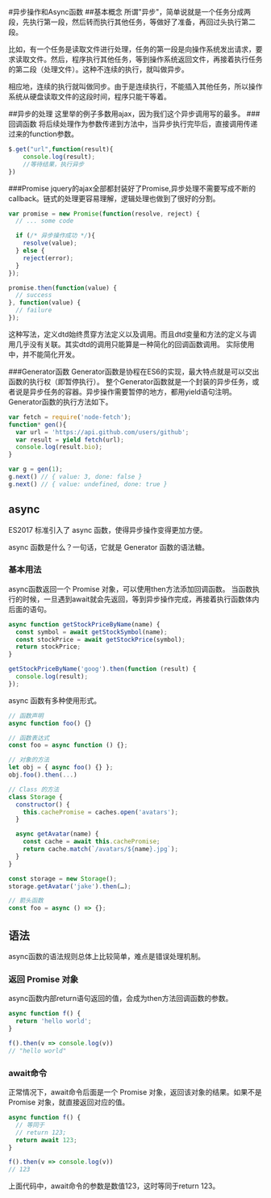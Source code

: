 #异步操作和Async函数
##基本概念
所谓"异步"，简单说就是一个任务分成两段，先执行第一段，然后转而执行其他任务，等做好了准备，再回过头执行第二段。

比如，有一个任务是读取文件进行处理，任务的第一段是向操作系统发出请求，要求读取文件。然后，程序执行其他任务，等到操作系统返回文件，再接着执行任务的第二段（处理文件）。这种不连续的执行，就叫做异步。

相应地，连续的执行就叫做同步。由于是连续执行，不能插入其他任务，所以操作系统从硬盘读取文件的这段时间，程序只能干等着。

##异步的处理
这里举的例子多数用ajax，因为我们这个异步调用写的最多。
###回调函数
将后续处理作为参数传递到方法中，当异步执行完毕后，直接调用传递过来的function参数。
```javascript
$.get("url",function(result){
    console.log(result);
    //等待结果，执行异步
})
```
###Promise
jquery的ajax全部都封装好了Promise,异步处理不需要写成不断的callback。链式的处理更容易理解，逻辑处理也做到了很好的分割。
```javascript
var promise = new Promise(function(resolve, reject) {
  // ... some code

  if (/* 异步操作成功 */){
    resolve(value);
  } else {
    reject(error);
  }
});

promise.then(function(value) {
  // success
}, function(value) {
  // failure
});
```

这种写法，定义dtd始终贯穿方法定义以及调用。而且dtd变量和方法的定义与调用几乎没有关联。其实dtd的调用只能算是一种简化的回调函数调用。 实际使用中，并不能简化开发。

###Generator函数
Generator函数是协程在ES6的实现，最大特点就是可以交出函数的执行权（即暂停执行）。
整个Generator函数就是一个封装的异步任务，或者说是异步任务的容器。异步操作需要暂停的地方，都用yield语句注明。Generator函数的执行方法如下。
```javascript
var fetch = require('node-fetch');
function* gen(){
  var url = 'https://api.github.com/users/github';
  var result = yield fetch(url);
  console.log(result.bio);
}

var g = gen(1);
g.next() // { value: 3, done: false }
g.next() // { value: undefined, done: true }
```

## async
ES2017 标准引入了 async 函数，使得异步操作变得更加方便。

async 函数是什么？一句话，它就是 Generator 函数的语法糖。

### 基本用法
async函数返回一个 Promise 对象，可以使用then方法添加回调函数。
当函数执行的时候，一旦遇到await就会先返回，等到异步操作完成，再接着执行函数体内后面的语句。


``` javascript
async function getStockPriceByName(name) {
  const symbol = await getStockSymbol(name);
  const stockPrice = await getStockPrice(symbol);
  return stockPrice;
}

getStockPriceByName('goog').then(function (result) {
  console.log(result);
});
```
async 函数有多种使用形式。



``` javascript
// 函数声明
async function foo() {}

// 函数表达式
const foo = async function () {};

// 对象的方法
let obj = { async foo() {} };
obj.foo().then(...)

// Class 的方法
class Storage {
  constructor() {
    this.cachePromise = caches.open('avatars');
  }

  async getAvatar(name) {
    const cache = await this.cachePromise;
    return cache.match(`/avatars/${name}.jpg`);
  }
}

const storage = new Storage();
storage.getAvatar('jake').then(…);

// 箭头函数
const foo = async () => {};
```

## 语法
async函数的语法规则总体上比较简单，难点是错误处理机制。

### 返回 Promise 对象
async函数内部return语句返回的值，会成为then方法回调函数的参数。

``` javascript
async function f() {
  return 'hello world';
}

f().then(v => console.log(v))
// "hello world"
```

### await命令
正常情况下，await命令后面是一个 Promise 对象，返回该对象的结果。如果不是 Promise 对象，就直接返回对应的值。
``` javascript
async function f() {
  // 等同于
  // return 123;
  return await 123;
}

f().then(v => console.log(v))
// 123
```

上面代码中，await命令的参数是数值123，这时等同于return 123。